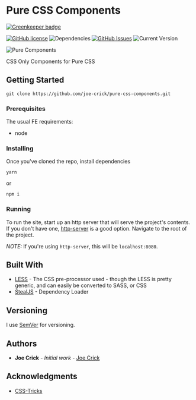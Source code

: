 Pure CSS Components
==================

[![Greenkeeper badge](https://badges.greenkeeper.io/joe-crick/Responsive-CSS-Accordion.svg)](https://greenkeeper.io/)

[![GitHub license](https://img.shields.io/github/license/Day8/re-frame.svg)](license.txt) 
![Dependencies](https://img.shields.io/badge/dependencies-up%20to%20date-brightgreen.svg)
[![GitHub Issues](https://img.shields.io/github/issues/joe-crick/responsive-css-accordion.svg)](https://github.com/joe-crick/responsive-css-accordion/issues)
![Current Version](https://img.shields.io/badge/version-0.0.1-green.svg)


![Pure Components](https://raw.githubusercontent.com/joe-crick/pure-css-components/master/static/pure-css.png)

CSS Only Components for Pure CSS

## Getting Started

```
git clone https://github.com/joe-crick/pure-css-components.git
```

### Prerequisites

The usual FE requirements:

 - node

### Installing

Once you've cloned the repo, install dependencies

```
yarn
```
or
```
npm i
```

### Running

To run the site, start up an http server that will serve the project's contents. If you don't have one,
[http-server](https://www.npmjs.com/package/http-server) is a good option. Navigate to the root of the 
project.

_NOTE:_ If you're using `http-server`, this will be `localhost:8080`.

## Built With

* [LESS](http://lesscss.org/) - The CSS pre-processor used - though the LESS is pretty generic, and can easily be converted to SASS, or CSS
* [StealJS](https://stealjs.com/) - Dependency Loader

## Versioning

I use [SemVer](http://semver.org/) for versioning.  

## Authors

* **Joe Crick** - *Initial work* - [Joe Crick](https://github.com/joe-crick)

## Acknowledgments

* [CSS-Tricks](https://css-tricks.com/)

